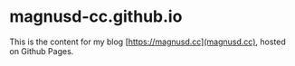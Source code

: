 # magnusd-cc.github.io

This is the content for my blog [https://magnusd.cc](magnusd.cc), hosted on Github Pages.
